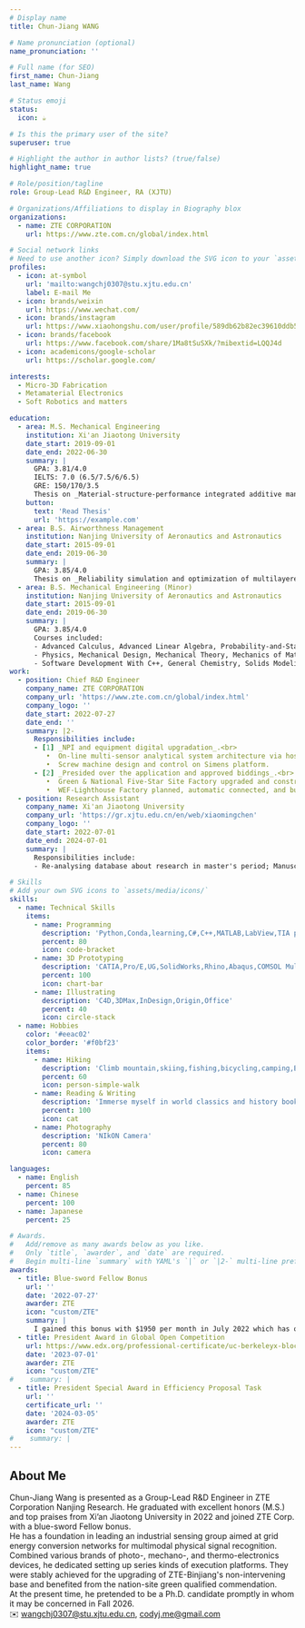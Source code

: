 ```yaml
---
# Display name
title: Chun-Jiang WANG

# Name pronunciation (optional)
name_pronunciation: ''

# Full name (for SEO)
first_name: Chun-Jiang
last_name: Wang

# Status emoji
status:
  icon: ☕️

# Is this the primary user of the site?
superuser: true

# Highlight the author in author lists? (true/false)
highlight_name: true

# Role/position/tagline
role: Group-Lead R&D Engineer, RA (XJTU)

# Organizations/Affiliations to display in Biography blox
organizations:
  - name: ZTE CORPORATION
    url: https://www.zte.com.cn/global/index.html

# Social network links
# Need to use another icon? Simply download the SVG icon to your `assets/media/icons/` folder.
profiles:
  - icon: at-symbol
    url: 'mailto:wangchj0307@stu.xjtu.edu.cn'
    label: E-mail Me
  - icon: brands/weixin
    url: https://www.wechat.com/
  - icon: brands/instagram
    url: https://www.xiaohongshu.com/user/profile/589db62b82ec39610ddb53b7?xsec_token=YB51rpbBo5LJg6U2y5wnfUZlZ258kgvjPvnApgNfanGJw=&xsec_source=app_share&xhsshare=CopyLink&appuid=589db62b82ec39610ddb53b7&apptime=1740730645&share_id=d92882a577104c3cb2c4e868e1292dc9
  - icon: brands/facebook
    url: https://www.facebook.com/share/1Ma8tSuSXk/?mibextid=LQQJ4d
  - icon: academicons/google-scholar
    url: https://scholar.google.com/

interests:
  - Micro-3D Fabrication
  - Metamaterial Electronics
  - Soft Robotics and matters

education:
  - area: M.S. Mechanical Engineering
    institution: Xi'an Jiaotong University
    date_start: 2019-09-01
    date_end: 2022-06-30
    summary: |
      GPA: 3.81/4.0
      IELTS: 7.0 (6.5/7.5/6/6.5)
      GRE: 150/170/3.5
      Thesis on _Material-structure-performance integrated additive manufacturing of flexible metamaterial piezoelectric devices and its application_. Supervised by [Prof Xiaoming Chen](https://gr.xjtu.edu.cn/en/web/xiaomingchen). Presented papers at 4 Peer-reviewed journal articles with the contributions being attended in 5 International Proceedings.
    button:
      text: 'Read Thesis'
      url: 'https://example.com'
  - area: B.S. Airworthness Management
    institution: Nanjing University of Aeronautics and Astronautics
    date_start: 2015-09-01
    date_end: 2019-06-30
    summary: |
      GPA: 3.85/4.0
      Thesis on _Reliability simulation and optimization of multilayered pump system on the base of discrete-time Markov chain_.
  - area: B.S. Mechanical Engineering (Minor)
    institution: Nanjing University of Aeronautics and Astronautics
    date_start: 2015-09-01
    date_end: 2019-06-30
    summary: |
      GPA: 3.85/4.0
      Courses included:
      - Advanced Calculus, Advanced Linear Algebra, Probability-and-Statistics.
      - Physics, Mechanical Design, Mechanical Theory, Mechanics of Materials, Engineering drawing.
      - Software Development With C++, General Chemistry, Solids Modeling and 3D Mechanical Design Principles.
work:
  - position: Chief R&D Engineer
    company_name: ZTE CORPORATION
    company_url: 'https://www.zte.com.cn/global/index.html'
    company_logo: ''
    date_start: 2022-07-27
    date_end: ''
    summary: |2-
      Responsibilities include:
      - [1] _NPI and equipment digital upgradation_.<br>
         •  On-line multi-sensor analytical system architecture via host-PC and Mitsubishi integration.<br>
         •  Screw machine design and control on Simens platform.
      - [2] _Presided over the application and approved biddings_.<br>
         •  Green & National Five-Star Site Factory upgraded and construction.<br>
         •  WEF-Lighthouse Factory planned, automatic connected, and built in Penang, Malaysia.
  - position: Research Assistant
    company_name: Xi'an Jiaotong University
    company_url: 'https://gr.xjtu.edu.cn/en/web/xiaomingchen'
    company_logo: ''
    date_start: 2022-07-01
    date_end: 2024-07-01
    summary: |
      Responsibilities include:
      - Re-analysing database about research in master's period; Manuscript preparation in journal publishment, which we tried to submit our research results in Nature and Joule, actually it was transferred to _Nature Communication_ and __Device_. This work finally was accepted by the later press, a new lanuched journal by CellPress in 2023.

# Skills
# Add your own SVG icons to `assets/media/icons/`
skills:
  - name: Technical Skills
    items:
      - name: Programming
        description: 'Python,Conda,learning,C#,C++,MATLAB,LabView,TIA portal,GX-Works'
        percent: 80
        icon: code-bracket
      - name: 3D Prototyping
        description: 'CATIA,Pro/E,UG,SolidWorks,Rhino,Abaqus,COMSOL Multiphysics,Adams'
        percent: 100
        icon: chart-bar
      - name: Illustrating
        description: 'C4D,3DMax,InDesign,Origin,Office'
        percent: 40
        icon: circle-stack
  - name: Hobbies
    color: '#eeac02'
    color_border: '#f0bf23'
    items:
      - name: Hiking
        description: 'Climb mountain,skiing,fishing,bicycling,camping,BBQ,seaside-vacation'
        percent: 60
        icon: person-simple-walk
      - name: Reading & Writing
        description: 'Immerse myself in world classics and history books'
        percent: 100
        icon: cat
      - name: Photography
        description: 'NIkON Camera'
        percent: 80
        icon: camera

languages:
  - name: English
    percent: 85
  - name: Chinese
    percent: 100
  - name: Japanese
    percent: 25

# Awards.
#   Add/remove as many awards below as you like.
#   Only `title`, `awarder`, and `date` are required.
#   Begin multi-line `summary` with YAML's `|` or `|2-` multi-line prefix and indent 2 spaces below.
awards:
  - title: Blue-sword Fellow Bonus
    url: ''
    date: '2022-07-27'
    awarder: ZTE
    icon: "custom/ZTE"
    summary: |
      I gained this bonus with $1950 per month in July 2022 which has occupied 0.1% candicates in ZTE CORPORATION.
  - title: President Award in Global Open Competition
    url: https://www.edx.org/professional-certificate/uc-berkeleyx-blockchain-fundamentals
    date: '2023-07-01'
    awarder: ZTE
    icon: "custom/ZTE"
#    summary: |
  - title: President Special Award in Efficiency Proposal Task
    url: ''
    certificate_url: ''
    date: '2024-03-05'
    awarder: ZTE
    icon: "custom/ZTE"
#    summary: |
---
```


## About Me

Chun-Jiang Wang is presented as a Group-Lead R&D Engineer in ZTE Corporation Nanjing Research. He graduated with excellent honors (M.S.) and top praises from Xi’an Jiaotong University in 2022 and joined ZTE Corp. with a blue-sword Fellow bonus.<br> He has a foundation in leading an industrial sensing group aimed at grid energy conversion networks for multimodal physical signal recognition. Combined various brands of photo-, mechano-, and thermo-electronics devices, he dedicated setting up series kinds of execution platforms. They were stably achieved for the upgrading of ZTE-Binjiang's non-intervening base and benefited from the nation-site green qualified commendation. <br> At the present time, he pretended to be a Ph.D. candidate promptly in whom it may be concerned in Fall 2026.<br>
✉️ wangchj0307@stu.xjtu.edu.cn, codyj.me@gmail.com